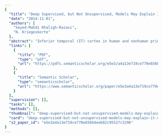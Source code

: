 ```yaml
---
{
  "title": "Deep Supervised, but Not Unsupervised, Models May Explain IT Cortical Representation",
  "date": "2014-11-01",
  "authors": [
    "Seyed-Mahdi Khaligh-Razavi",
    "N. Kriegeskorte"
  ],
  "abstract": "Inferior temporal (IT) cortex in human and nonhuman primates serves visual object recognition. Computational object-vision models, although continually improving, do not yet reach human performance. It is unclear to what extent the internal representations of computational models can explain the IT representation. Here we investigate a wide range of computational model representations (37 in total), testing their categorization performance and their ability to account for the IT representational geometry. The models include well-known neuroscientific object-recognition models (e.g. HMAX, VisNet) along with several models from computer vision (e.g. SIFT, GIST, self-similarity features, and a deep convolutional neural network). We compared the representational dissimilarity matrices (RDMs) of the model representations with the RDMs obtained from human IT (measured with fMRI) and monkey IT (measured with cell recording) for the same set of stimuli (not used in training the models). Better performing models were more similar to IT in that they showed greater clustering of representational patterns by category. In addition, better performing models also more strongly resembled IT in terms of their within-category representational dissimilarities. Representational geometries were significantly correlated between IT and many of the models. However, the categorical clustering observed in IT was largely unexplained by the unsupervised models. The deep convolutional network, which was trained by supervision with over a million category-labeled images, reached the highest categorization performance and also best explained IT, although it did not fully explain the IT data. Combining the features of this model with appropriate weights and adding linear combinations that maximize the margin between animate and inanimate objects and between faces and other objects yielded a representation that fully explained our IT data. Overall, our results suggest that explaining IT requires computational features trained through supervised learning to emphasize the behaviorally important categorical divisions prominently reflected in IT.",
  "links": [
    {
      "title": "PDF",
      "type": "pdf",
      "url": "https://pdfs.semanticscholar.org/e5e3/a4a13e719ce770e036b4eeb82c95527c3296.pdf"
    },
    {
      "title": "Semantic Scholar",
      "type": "semanticscholar",
      "url": "https://www.semanticscholar.org/paper/e5e3a4a13e719ce770e036b4eeb82c95527c3296"
    }
  ],
  "supervision": [],
  "tasks": [],
  "methods": [],
  "thumbnail": "deep-supervised-but-not-unsupervised-models-may-explain-it-cortical-representation-thumb.jpg",
  "card": "deep-supervised-but-not-unsupervised-models-may-explain-it-cortical-representation-card.jpg",
  "s2_paper_id": "e5e3a4a13e719ce770e036b4eeb82c95527c3296"
}
---
```


